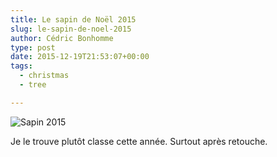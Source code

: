 ```yaml
---
title: Le sapin de Noël 2015
slug: le-sapin-de-noel-2015
author: Cédric Bonhomme
type: post
date: 2015-12-19T21:53:07+00:00
tags:
  - christmas
  - tree

---
```

![Sapin 2015](/images/blog/2015/12/sapin2015.jpg)

Je le trouve plutôt classe cette année. Surtout après retouche.